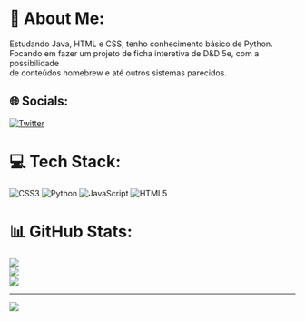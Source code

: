 # 💫 About Me:
Estudando Java, HTML e CSS, tenho conhecimento básico de Python.<br>Focando em fazer um projeto de ficha interetiva de D&D 5e, com a possibilidade <br>de conteúdos homebrew e até outros sistemas parecidos.


## 🌐 Socials:
[![Twitter](https://img.shields.io/badge/Twitter-%231DA1F2.svg?logo=Twitter&logoColor=white)](https://twitter.com/@lanzinpoxa) 

# 💻 Tech Stack:
![CSS3](https://img.shields.io/badge/css3-%231572B6.svg?style=for-the-badge&logo=css3&logoColor=white) ![Python](https://img.shields.io/badge/python-3670A0?style=for-the-badge&logo=python&logoColor=ffdd54) ![JavaScript](https://img.shields.io/badge/javascript-%23323330.svg?style=for-the-badge&logo=javascript&logoColor=%23F7DF1E) ![HTML5](https://img.shields.io/badge/html5-%23E34F26.svg?style=for-the-badge&logo=html5&logoColor=white)
# 📊 GitHub Stats:
![](https://github-readme-stats.vercel.app/api?username=lantrycod&theme=dark&hide_border=false&include_all_commits=true&count_private=false)<br/>
![](https://github-readme-streak-stats.herokuapp.com/?user=lantrycod&theme=dark&hide_border=false)<br/>
![](https://github-readme-stats.vercel.app/api/top-langs/?username=lantrycod&theme=dark&hide_border=false&include_all_commits=true&count_private=false&layout=compact)

---
[![](https://visitcount.itsvg.in/api?id=lantrycod&icon=2&color=1)](https://visitcount.itsvg.in)

<!-- Proudly created with GPRM ( https://gprm.itsvg.in ) -->
